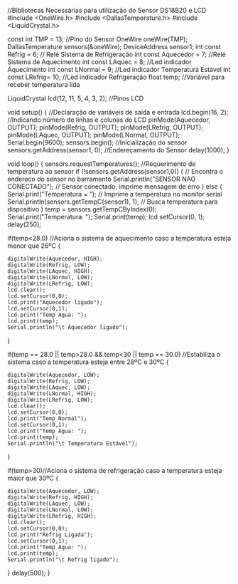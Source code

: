 //Bibliotecas Necessárias para utilização do Sensor DS18B20 e LCD
#include <OneWire.h>
#include <DallasTemperature.h>
#include <LiquidCrystal.h>

const int TMP = 13; //Pino do Sensor
OneWire oneWire(TMP);
DallasTemperature sensors(&oneWire);
DeviceAddress sensor1;
int const Refrig = 6; // Relé Sistema de Refrigeração
int const Aquecedor = 7; //Relé Sistema de Aquecimento
int const LAquec = 8; //Led indicador Aquecimento
int const LNormal = 9; //Led indicador Temperatura Estável
int const LRefrig= 10; //Led indicador Refrigeração
float temp; //Variável para receber temperatura lida

LiquidCrystal lcd(12, 11, 5, 4, 3, 2); //Pinos LCD

void setup()
{
//Declaração de variáveis de saída e entrada
  lcd.begin(16, 2); //Indicando número de linhas e colunas do LCD
  pinMode(Aquecedor, OUTPUT);
  pinMode(Refrig, OUTPUT);
  pinMode(LRefrig, OUTPUT);
  pinMode(LAquec, OUTPUT);
  pinMode(LNormal, OUTPUT);
  Serial.begin(9600);
  sensors.begin(); //Inicialização do sensor
  sensors.getAddress(sensor1, 0); //Endereçamento do Sensor
  delay(1000);
}

void loop()
{
  sensors.requestTemperatures(); //Requerimento de temperatura ao sensor
    if (!sensors.getAddress(sensor1,0)) { // Encontra o endereco do sensor no barramento
    Serial.println("SENSOR NAO CONECTADO"); // Sensor conectado, imprime mensagem de erro
  } else {
    Serial.print("Temperatura = "); // Imprime a temperatura no monitor serial
    Serial.println(sensors.getTempC(sensor1), 1); // Busca temperatura para dispositivo
  }
  temp = sensors.getTempCByIndex(0);
  Serial.print("Temperatura: ");
  Serial.print(temp);
  lcd.setCursor(0, 1);
  delay(250);
  
  if(temp<28.0) //Aciona o sistema de aquecimento caso a temperatura esteja menor que 26ºC
  {

    digitalWrite(Aquecedor, HIGH);
    digitalWrite(Refrig, LOW);
    digitalWrite(LAquec, HIGH);
    digitalWrite(LNormal, LOW);
    digitalWrite(LRefrig, LOW);
    lcd.clear();
    lcd.setCursor(0,0);
    lcd.print("Aquecedor ligado");
    lcd.setCursor(0,1);
    lcd.print("Temp Agua: ");
    lcd.print(temp);
    Serial.println("\t Aquecedor ligado");

  }

  if(temp == 28.0 || temp>28.0 && temp<30 || temp == 30.0) //Estabiliza o sistema caso a temperatura esteja entre 28ºC e 30ºC
  {

    digitalWrite(Aquecedor, LOW);
    digitalWrite(Refrig, LOW);
    digitalWrite(LAquec, LOW);
    digitalWrite(LNormal, HIGH);
    digitalWrite(LRefrig, LOW);
    lcd.clear();
    lcd.setCursor(0,0);
    lcd.print("Temp Normal");
    lcd.setCursor(0,1);
    lcd.print("Temp Agua: ");
    lcd.print(temp);
    Serial.println("\t Temperatura Estável");

  }

  if(temp>30)//Aciona o sistema de refrigeração caso a temperatura esteja maior que 30ºC
  {

    digitalWrite(Aquecedor, LOW);
    digitalWrite(Refrig, HIGH);
    digitalWrite(LAquec, LOW);
    digitalWrite(LNormal, LOW);
    digitalWrite(LRefrig, HIGH);
    lcd.clear();
    lcd.setCursor(0,0);
    lcd.print("Refrig Ligada");
    lcd.setCursor(0,1);
    lcd.print("Temp Agua: ");
    lcd.print(temp);
    Serial.println("\t Refrig ligado");

  }
    delay(500);
  }
